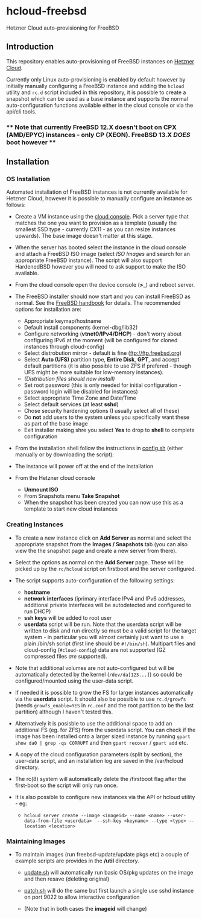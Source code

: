 # hcloud-freebsd

Hetzner Cloud auto-provisioning for FreeBSD

## Introduction

This repository enables auto-provisioning of FreeBSD instances on 
[Hetzner Cloud](https://www.hetzner.com/cloud).

Currently only Linux auto-provisioning is enabled by default however by
initially manually configuring a FreeBSD instance and adding the `hcloud`
utility and `rc.d` script included in this repository, it is possible to create
a snapshot which can be used as a base instance and supports the normal
auto-configuration functions available either in the cloud console or via the
api/cli tools. 

### ** Note that currently FreeBSD 12.X doesn't boot on CPX (AMD/EPYC) instances - only CP (XEON). FreeBSD 13.X _DOES_ boot however **

## Installation

### OS Installation

Automated installation of FreeBSD instances is not currently available for
Hetzner Cloud, however it is possible to manually configure an instance as
follows:

* Create a VM instance using the [cloud console](https://console.hetzner.cloud/projects). 
  Pick a server type that matches the one you want to provision as a template
  (usually the smallest SSD type - currently CX11 - as you can resize instances
  upwards). The base image doesn't matter at this stage. 

* When the server has booted select the instance in the cloud console and
  attach a FreeBSD ISO image (select _ISO Images_ and search for an appropriate
  FreeBSD instance). The script will also support HardenedBSD however you will
  need to ask support to make the ISO available.

* From the cloud console open the device console (**>_**) and reboot server.

* The FreeBSD installer should now start and you can install FreeBSD as normal.
  See the [FreeBSD handbook](https://www.freebsd.org/doc/handbook/bsdinstall.html) for details.
  The recommended options for installation are:

  - Appropriate keymap/hostname
  - Default install components (kernel-dbg/lib32)
  - Configure networking (**vtnet0/IPv4/DHCP**) - don't worry about configuring 
    IPv6 at the moment (will be configured for cloned instances through cloud-config)
  - Select distrobution mirror - default is fine (ftp://ftp.freebsd.org) 
  - Select  **Auto (UFS)** partition type, **Entire Disk**, **GPT**, and accept default partitions (it is also possible to use ZFS if prefered - though UFS might be more suitable for low-memory instances). 
  - _(Distribution files should now install)_
  - Set root password (this is only needed for initial configuration - password login will be 
    disabled for instances)
  - Select appropriate Time Zone and Date/Time
  - Select default services (at least **sshd**)
  - Chose security hardening options (I usually select all of these)
  - Do **not** add users to the system unless you specifically want these as part of the base image
  - Exit installer making shre you select **Yes** to drop to **shell** to complete configuration
  
* From the installation shell follow the instructions in [config.sh](https://github.com/paulc/hcloud-freebsd/blob/master/config.sh) (either manually or by downloading the script):

* The instance will power off at the end of the installation

* From the Hetzner cloud console 
  - **Unmount ISO**
  - From Snapshots menu **Take Snapshot**
  - When the snapshot has been created you can now use this as a template to
    start new cloud instances

### Creating Instances

* To create a new instance click on **Add Server** as normal and select the
  appropriate snapshot from the  **Images / Snapshots** tab (you can also
  view the the snapshot page and create a new server from there).

* Select the options as normal on the **Add Server** page. These will be picked up by
the `rc/hcloud` script on firstboot and the server configured. 

* The script supports auto-configuration of the following settings:

  - **hostname**
  - **network interfaces** (iprimary interface IPv4 and IPv6 addresses,
    additional private interfaces will be autodetected and configured to run
    DHCP) 
  - **ssh keys** will be added to root user
  - **userdata** script will be run. Note that the userdata script will be 
    written to disk and run directly so must be a valid script for the 
    target system - in particular you will almost certainly just want to
    use a plain /bin/sh script (first line should be `#!/bin/sh`). Multipart
    files and cloud-config (`#cloud-config`) data are not supported (GZ
    compressed files _are_ supported).

* Note that additional volumes are not auto-configured but will be
  automatically detected by the kernel (`/dev/da[123...]`) so could be
  configured/mounted using the user-data script. 

* If needed it is possible to grow the FS for larger instances automatically
  via the **userdata** script. It should also be possible to use `rc.d/growfs`
  (needs `growfs_enable=YES` in `rc.conf` and the root partition to be the last
  partition) although I haven't tested this. 

* Alternatively it is posisble to use the additional space to add an additional
  FS (eg. for ZFS) from the userdata script.  You can check if the image has
  been installed onto a larger sized instance by running `gpart show da0 | grep
  -qs CORRUPT` and then `gpart recover` / `gpart add` etc.

* A copy of the cloud configuration parameters (split by section), the 
  user-data script, and an installation log are saved in the /var/hcloud
  directory.

* The rc(8) system will automatically delete the /firstboot flag after
  the first-boot so the script will only run once.

* It is also possible to configure new instances via the API or hcloud 
  utility - eg:

  - `hcloud server create --image <imageid> --name <name> --user-data-from-file <userdata>  --ssh-key <keyname> --type <type> --location <location>`

### Maintaining Images

* To maintain images (run freebsd-update/update pkgs etc) a couple of 
  example scripts are provides in the **/util** directory. 

  - [update.sh](https://github.com/paulc/hcloud-freebsd/blob/master/util/update.sh) 
    will automatically run basic OS/pkg updates on the image and then resave 
    (deleting original)

  - [patch.sh](https://github.com/paulc/hcloud-freebsd/blob/master/util/patch.sh) 
    will do the same but first launch a single use sshd instance on port 9022
    to allow interactive configuration

  - (Note that in both cases the **imageid** will change)

